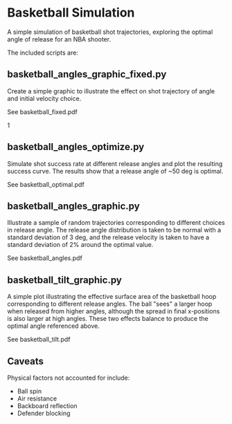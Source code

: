 # Basketball Simulation #

A simple simulation of basketball shot trajectories, exploring the optimal angle of release for an NBA shooter.

The included scripts are:

## basketball_angles_graphic_fixed.py ##

Create a simple graphic to illustrate the effect on shot trajectory of angle and initial velocity choice.

See basketball_fixed.pdf

1[](basketball_fixed.png)

## basketball_angles_optimize.py ##

Simulate shot success rate at different release angles and plot the resulting success curve.  The results show that a release angle of ~50 deg is optimal.

See basketball_optimal.pdf

## basketball_angles_graphic.py ##

Illustrate a sample of random trajectories corresponding to different choices in release angle.  The release angle distribution is taken to be normal with a standard deviation of 3 deg, and the release velocity is taken to have a standard deviation of 2% around the optimal value.

See basketball_angles.pdf


## basketball_tilt_graphic.py ##

A simple plot illustrating the effective surface area of the basketball hoop corresponding to different release angles.  The ball "sees" a larger hoop when released from higher angles, although the spread in final x-positions is also larger at high angles.  These two effects balance to produce the optimal angle referenced above.

See basketball_tilt.pdf


## Caveats ##

Physical factors not accounted for include:

* Ball spin
* Air resistance
* Backboard reflection
* Defender blocking



